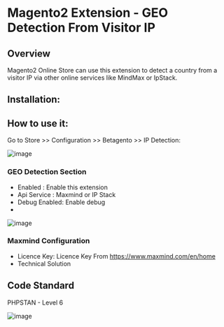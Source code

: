 # Magento2 Extension - GEO Detection From Visitor IP

## Overview
Magento2 Online Store can use this extension to detect a country from a visitor IP via other online services like MindMax or IpStack.

## Installation:

## How to use it:
Go to Store >> Configuration >> Betagento >> IP Detection:

![image](https://user-images.githubusercontent.com/820411/145790027-e8285353-71ff-4580-8808-238fd444a43b.png)

### GEO Detection Section
- Enabled : Enable this extension
- Api Service : Maxmind or IP Stack
- Debug Enabled: Enable debug
- 
![image](https://user-images.githubusercontent.com/820411/145790155-5ebcebf4-11d6-4820-b5d8-8fdccedd6a60.png)

### Maxmind Configuration
- Licence Key: Licence Key From https://www.maxmind.com/en/home
- Technical Solution

## Code Standard

PHPSTAN - Level 6

![image](https://user-images.githubusercontent.com/820411/145785069-6d74d9f0-d50c-45f5-a9ff-03ca4d9a806d.png)

